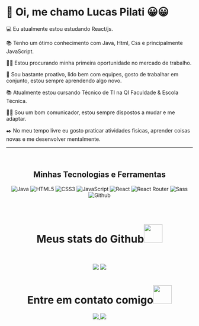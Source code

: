  <h1>👋 Oi, me chamo Lucas Pilati 😀😀</h1>



💻 Eu atualmente estou estudando React/js. 

📚 Tenho um ótimo conhecimento com Java, Html, Css e principalmente JavaScript.

👩‍💻 Estou procurando minha primeira oportunidade no mercado de trabalho.

🔎 Sou bastante proativo, lido bem com equipes, gosto de trabalhar em conjunto,  estou sempre aprendendo algo novo.

📚 Atualmente estou cursando Técnico de TI na QI Faculdade & Escola Técnica.

💁‍♂️ Sou um bom comunicador, estou sempre dispostos a mudar e me adaptar.

✒️ No meu tempo livre eu gosto praticar atividades fisicas, aprender coisas novas e me desenvolver mentalmente.

<hr>
<br>

<h2 align="center">Minhas Tecnologias e Ferramentas</h2>

<div style="display: inline_block" align="center">
 
  ![Java](https://img.shields.io/badge/java-%23ED8B00.svg?style=for-the-badge&logo=openjdk&logoColor=white)
  ![HTML5](https://img.shields.io/badge/html5-%23E34F26.svg?style=for-the-badge&logo=html5&logoColor=white)
 ![CSS3](https://img.shields.io/badge/css3-%231572B6.svg?style=for-the-badge&logo=css3&logoColor=white)
 <img alt="JavaScript" src="https://img.shields.io/badge/JavaScript-F7DF1E?style=for-the-badge&logo=javascript&logoColor=black" />
 <img alt="React" src="https://img.shields.io/badge/React-20232A?style=for-the-badge&logo=react&logoColor=61DAFB" />
 ![React Router](https://img.shields.io/badge/React_Router-CA4245?style=for-the-badge&logo=react-router&logoColor=white)
 <img alt="Sass" src="https://img.shields.io/badge/Sass-CC6699?style=for-the-badge&logo=sass&logoColor=white"/>
 <img alt="Github" src="https://img.shields.io/badge/GitHub-100000?style=for-the-badge&logo=github&logoColor=white" />


 
 
</div>

<br>

<h1 align="center">
  Meus stats do Github<img src="https://media.giphy.com/media/VgCDAzcKvsR6OM0uWg/giphy.gif" width="50">
</h1>
 
<br>

<p align = "center">
  <img  src = "https://github-readme-stats.vercel.app/api?username=Pilatis&show_icons=true&theme=radical&line_height=40">
  <img src = "https://github-readme-stats.vercel.app/api/top-langs/?username=Pilatis&hide=html,css,php,hlsl&theme=radical">
</p>

<!--<p align = "center">
 <img  src="https://github-readme-streak-stats.herokuapp.com/?user=Pilatis&show_icons=true&locale=en&layout=compact&theme=radical&line_height=0" />
</p> -->



<h1 align="center">Entre em contato comigo<img src="https://media0.giphy.com/media/jqNPzdTTxQfOgOqpO4/source.gif" width="50"></h1>

<p align="center">
<!-- <img src="https://img.shields.io/badge/-ritik-purple?style=flat-square&logo=instagram&logoColor=white&link=https://www.instagram.com/pinkdogg307/"/> -->
<a href="mailto: pilatilucas@gmail.com">
 <img src="https://img.shields.io/badge/-Pilatis-c14438?style=flat-square&logo=Gmail&logoColor=white&link=mailto:pilatilucas@gmail.com"/>
</a>
<a href="https://www.linkedin.com/in/lucas-pilati-15109b293/">
 <img src="https://img.shields.io/badge/-Pilatis-blue?style=flat-square&logo=Linkedin&logoColor=white&link=https://www.linkedin.com/in/lucas-pilati-15109b293/"/>
 

</p>



 
  



